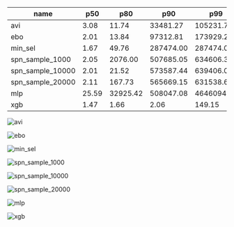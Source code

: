 | name | p50 | p80 | p90 | p99 |
| --- | --- | --- | --- | --- |
| avi | 3.08 | 11.74 | 33481.27 | 105231.72 |
| ebo | 2.01 | 13.84 | 97312.81 | 173929.25 |
| min_sel | 1.67 | 49.76 | 287474.00 | 287474.00 |
| spn_sample_1000 | 2.05 | 2076.00 | 507685.05 | 634606.31 |
| spn_sample_10000 | 2.01 | 21.52 | 573587.44 | 639406.07 |
| spn_sample_20000 | 2.11 | 167.73 | 565669.15 | 631538.63 |
| mlp | 25.59 | 32925.42 | 508047.08 | 4646094.93 |
| xgb | 1.47 | 1.66 | 2.06 | 149.15 |

![avi](avi.png)

![ebo](ebo.png)

![min_sel](min_sel.png)

![spn_sample_1000](spn_sample_1000.png)

![spn_sample_10000](spn_sample_10000.png)

![spn_sample_20000](spn_sample_20000.png)

![mlp](mlp.png)

![xgb](xgb.png)


